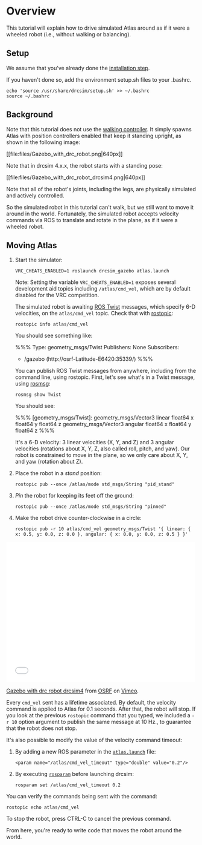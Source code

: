 # Overview

This tutorial will explain how to drive simulated Atlas around as if it were a wheeled robot (i.e., without walking or balancing).

## Setup

We assume that you've already done the [installation step](http://gazebosim.org/tutorials/?tut=drcsim_install).

If you haven't done so, add the environment setup.sh files to your .bashrc.

~~~
echo 'source /usr/share/drcsim/setup.sh' >> ~/.bashrc
source ~/.bashrc
~~~

## Background

Note that this tutorial does not use the [walking controller](http://gazebosim.org/tutorials/?tut=drcsim_walking&cat=drcsim). It simply spawns Atlas with position controllers enabled that keep it standing upright, as shown in the following image:

[[file:files/Gazebo_with_drc_robot.png|640px]]

Note that in drcsim 4.x.x, the robot starts with a standing pose:

[[file:files/Gazebo_with_drc_robot_drcsim4.png|640px]]

Note that all of the robot's joints, including the legs, are physically simulated and actively controlled.

So the simulated robot in this tutorial can't walk, but we still want to move it around in the world.  Fortunately, the simulated robot accepts velocity commands via ROS to translate and rotate in the plane, as if it were a wheeled robot.

## Moving Atlas

1. Start the simulator:

    ~~~
    VRC_CHEATS_ENABLED=1 roslaunch drcsim_gazebo atlas.launch
    ~~~

    Note: Setting the variable `VRC_CHEATS_ENABLED=1` exposes several development aid topics including `/atlas/cmd_vel`, which are by default disabled for the VRC competition.


    The simulated robot is awaiting [ROS Twist](http://ros.org/doc/api/geometry_msgs/html/msg/Twist.html) messages, which specify 6-D velocities, on the `atlas/cmd_vel` topic.  Check that with [rostopic](http://ros.org/wiki/rostopic):

    ~~~
    rostopic info atlas/cmd_vel
    ~~~

    You should see something like:

    %%%
    Type: geometry_msgs/Twist
    Publishers: None
    Subscribers:
     * /gazebo (http://osrf-Latitude-E6420:35339/)
    %%%

    You can publish ROS Twist messages from anywhere, including from the command line, using rostopic.  First, let's see what's in a Twist message, using [rosmsg](http://ros.org/wiki/rosmsg):

    ~~~
    rosmsg show Twist
    ~~~

    You should see:

    %%%
    [geometry_msgs/Twist]:
    geometry_msgs/Vector3 linear
      float64 x
      float64 y
      float64 z
    geometry_msgs/Vector3 angular
      float64 x
      float64 y
      float64 z
    %%%

    It's a 6-D velocity: 3 linear velocities (X, Y, and Z) and 3 angular velocities (rotations about X, Y, Z, also called roll, pitch, and yaw). Our robot is constrained to move in the plane, so we only care about X, Y, and yaw (rotation about Z).

1. Place the robot in a *stand* position:

    ~~~
    rostopic pub --once /atlas/mode std_msgs/String "pid_stand"
    ~~~

1. *Pin* the robot for keeping its feet off the ground:

    ~~~
    rostopic pub --once /atlas/mode std_msgs/String "pinned"
    ~~~

1. Make the robot drive counter-clockwise in a circle:

    ~~~
    rostopic pub -r 10 atlas/cmd_vel geometry_msgs/Twist '{ linear: { x: 0.5, y: 0.0, z: 0.0 }, angular: { x: 0.0, y: 0.0, z: 0.5 } }'
    ~~~

<iframe src="//player.vimeo.com/video/110497452" width="500" height="370" frameborder="0" webkitallowfullscreen mozallowfullscreen allowfullscreen></iframe> <p><a href="http://vimeo.com/110497452">Gazebo with drc robot drcsim4</a> from <a href="http://vimeo.com/osrfoundation">OSRF</a> on <a href="https://vimeo.com">Vimeo</a>.</p>

Every `cmd_vel` sent has a lifetime associated. By default, the velocity command is applied to Atlas for 0.1 seconds. After that, the robot will stop. If you look at the previous `rostopic` command that you typed, we included a `-r 10` option argument to publish the same message at 10 Hz., to guarantee that the robot does not stop.

It's also possible to modify the value of the velocity command timeout:

1. By adding a new ROS parameter in the [`atlas.launch`](https://github.com/osrf/drcsim/raw/default/drcsim_gazebo/launch/atlas.launch) file:

    ~~~
    <param name="/atlas/cmd_vel_timeout" type="double" value="0.2"/>
    ~~~

1. By executing [`rosparam`](http://wiki.ros.org/rosparam) before launching drcsim:

    ~~~
    rosparam set /atlas/cmd_vel_timeout 0.2
    ~~~

You can verify the commands being sent with the command:

~~~
rostopic echo atlas/cmd_vel
~~~

To stop the robot, press CTRL-C to cancel the previous command.

From here, you're ready to write code that moves the robot around the world.
